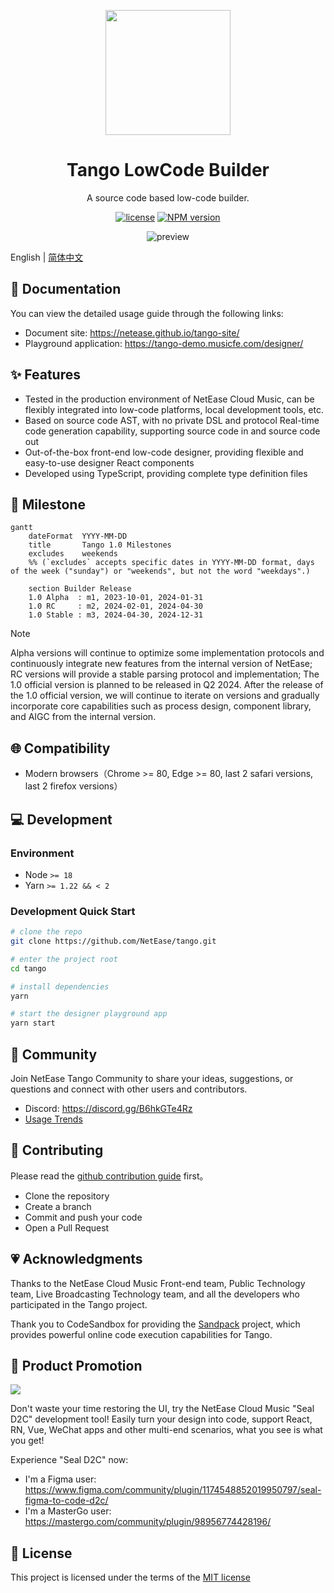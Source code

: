 <p align="center">
  <img width="200" src="https://p6.music.126.net/obj/wonDlsKUwrLClGjCm8Kx/30218210645/b186/3974/338b/2ddfa3cd042cf988ca452686552f8462.png" />
</p>

<h1 align="center">Tango LowCode Builder</h1>
<div align="center">

A source code based low-code builder.

[![license](https://img.shields.io/badge/license-MIT-blue.svg)](https://github.com/NetEase/tango/blob/main/LICENSE)
[![NPM version](https://img.shields.io/npm/v/@music163/tango-designer.svg?style=flat-square)](http://npmjs.org/package/@music163/tango-designer)

<img src="https://p6.music.126.net/obj/wonDlsKUwrLClGjCm8Kx/30108735057/7ba9/dced/9ac3/420f6e04b371dd47de06e7d71142560d.gif" alt="preview" />

</div>

English | [简体中文](/README.zh-CN.md)

## 📄 Documentation

You can view the detailed usage guide through the following links:

- Document site: <https://netease.github.io/tango-site/>
- Playground application: <https://tango-demo.musicfe.com/designer/>

## ✨ Features

- Tested in the production environment of NetEase Cloud Music, can be flexibly integrated into low-code platforms, local development tools, etc.
- Based on source code AST, with no private DSL and protocol
  Real-time code generation capability, supporting source code in and source code out
- Out-of-the-box front-end low-code designer, providing flexible and easy-to-use designer React components
- Developed using TypeScript, providing complete type definition files

## 🎯 Milestone

```mermaid
gantt
    dateFormat  YYYY-MM-DD
    title       Tango 1.0 Milestones
    excludes    weekends
    %% (`excludes` accepts specific dates in YYYY-MM-DD format, days of the week ("sunday") or "weekends", but not the word "weekdays".)

    section Builder Release
    1.0 Alpha  : m1, 2023-10-01, 2024-01-31
    1.0 RC     : m2, 2024-02-01, 2024-04-30
    1.0 Stable : m3, 2024-04-30, 2024-12-31
```

> [!NOTE]
> Alpha versions will continue to optimize some implementation protocols and continuously integrate new features from the internal version of NetEase; RC versions will provide a stable parsing protocol and implementation; The 1.0 official version is planned to be released in Q2 2024. After the release of the 1.0 official version, we will continue to iterate on versions and gradually incorporate core capabilities such as process design, component library, and AIGC from the internal version.

## 🌐 Compatibility

- Modern browsers（Chrome >= 80, Edge >= 80, last 2 safari versions, last 2 firefox versions）

## 💻 Development

### Environment

- Node `>= 18`
- Yarn `>= 1.22 && < 2`

### Development Quick Start

```bash
# clone the repo
git clone https://github.com/NetEase/tango.git

# enter the project root
cd tango

# install dependencies
yarn

# start the designer playground app
yarn start
```

## 💬 Community

Join NetEase Tango Community to share your ideas, suggestions, or questions and connect with other users and contributors.

- Discord: <https://discord.gg/B6hkGTe4Rz>
- [Usage Trends](https://npm-compare.com/@music163/tango-helpers,@music163/tango-context,@music163/tango-core,@music163/tango-setting-form,@music163/tango-sandbox,@music163/tango-ui,@music163/tango-designer)

## 🤝 Contributing

Please read the [github contribution guide](https://docs.github.com/en/get-started/quickstart/contributing-to-projects) first。

- Clone the repository
- Create a branch
- Commit and push your code
- Open a Pull Request

## 💗 Acknowledgments

Thanks to the NetEase Cloud Music Front-end team, Public Technology team, Live Broadcasting Technology team, and all the developers who participated in the Tango project.

Thank you to CodeSandbox for providing the [Sandpack](https://sandpack.codesandbox.io/) project, which provides powerful online code execution capabilities for Tango.

## 📣 Product Promotion

![](https://p5.music.126.net/obj/wonDlsKUwrLClGjCm8Kx/31629770956/da9e/3a74/4e00/7c69cf46a713f1b008bd1243b5b1ab1c.png)

Don't waste your time restoring the UI, try the NetEase Cloud Music "Seal D2C" development tool! Easily turn your design into code, support React, RN, Vue, WeChat apps and other multi-end scenarios, what you see is what you get!

Experience "Seal D2C" now:

- I'm a Figma user: <https://www.figma.com/community/plugin/1174548852019950797/seal-figma-to-code-d2c/>
- I'm a MasterGo user: <https://mastergo.com/community/plugin/98956774428196/>

## 📄 License

This project is licensed under the terms of the [MIT license](./LICENSE)
